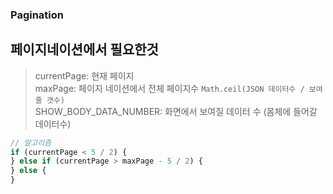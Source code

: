 ### Pagination

## 페이지네이션에서 필요한것

> currentPage: 현재 페이지  
> maxPage: 페이지 네이션에서 전체 페이지수 `Math.ceil(JSON 데이터수 / 보여줄 갯수)`  
> SHOW_BODY_DATA_NUMBER: 화면에서 보여질 데이터 수 (몸체에 들어갈 데이터수)

```javascript
// 알고리즘
if (currentPage < 5 / 2) {
} else if (currentPage > maxPage - 5 / 2) {
} else {
}
```
